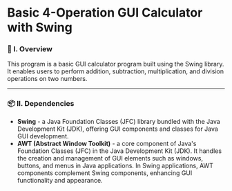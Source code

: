# Basic 4-Operation GUI Calculator with Swing

### 🧐 I. Overview
This program is a basic GUI calculator program built using the Swing library. It enables users to perform addition, subtraction, multiplication, and division operations on two numbers.

----------------------

### 📦 II. Dependencies
- **Swing** - a Java Foundation Classes (JFC) library bundled with the Java Development Kit (JDK), offering GUI components and classes for Java GUI development.
- **AWT (Abstract Window Toolkit)** - a core component of Java's Foundation Classes (JFC) in the Java Development Kit (JDK). It handles the creation and management of GUI elements such as windows, buttons, and menus in Java applications. In Swing applications, AWT components complement Swing components, enhancing GUI functionality and appearance.
